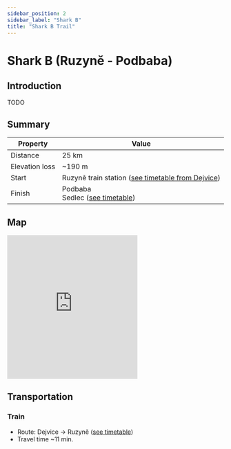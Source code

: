 ```yaml
---
sidebar_position: 2
sidebar_label: "Shark B"
title: "Shark B Trail"
---
```


# Shark B (Ruzyně - Podbaba)

## Introduction

TODO

## Summary

| Property | Value |
| --- | --- |
| Distance | 25 km |
| Elevation loss | ~190 m |
| Start | Ruzyně train station ([see timetable from Dejvice](https://idos.idnes.cz/vlakyautobusymhdvse/spojeni/vysledky/?f=Praha-Dejvice&fc=100003&t=Praha-Ruzyn%C4%9B&tc=100003&direct=true&af=true&fcs=3)) |
| Finish | Podbaba <br /> Sedlec ([see timetable](https://idos.idnes.cz/vlakyautobusymhdvse/spojeni/vysledky/?f=Praha-Sedlec&fc=100003&t=Praha%20Masarykovo%20n.&tc=100003&direct=true&af=true&fcs=3)) |

## Map

<iframe src="https://en.frame.mapy.cz/s/lazezaroca" width="60%" height="333" frameborder="0"></iframe>

## Transportation

### Train

- Route: Dejvice -> Ruzyně ([see timetable](https://idos.idnes.cz/vlakyautobusymhdvse/spojeni/vysledky/?f=Praha-Dejvice&fc=100003&t=Praha-Ruzyn%C4%9B&tc=100003&direct=true&af=true&fcs=3))
- Travel time ~11 min.
